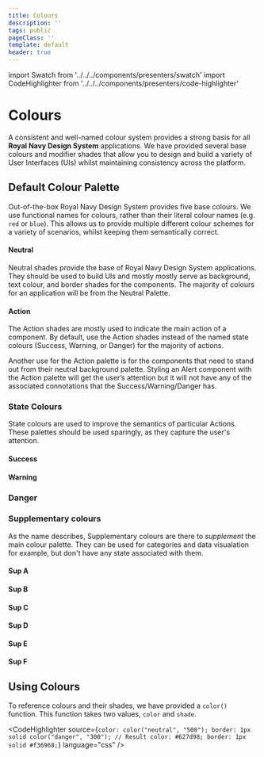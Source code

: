 ```yaml
---
title: Colours
description: ''
tags: public
pageClass: ''
template: default
header: true
---
```


import Swatch from '../../../components/presenters/swatch'
import CodeHighlighter from '../../../components/presenters/code-highlighter'

# Colours

A consistent and well-named colour system provides a strong basis for all **Royal Navy Design System** applications. We have provided several base colours and modifier shades that allow you to design and build a variety of User Interfaces (UIs) whilst maintaining consistency across the platform.

## Default Colour Palette

Out-of-the-box Royal Navy Design System provides five base colours. We use functional names for colours, rather than their literal colour names (e.g. `red` or `blue`). This allows us to provide multiple different colour schemes for a variety of scenarios, whilst keeping them semantically correct.

#### Neutral

Neutral shades provide the base of Royal Navy Design System applications. They should be used to build UIs and mostly mostly serve as background, text colour, and border shades for the components. The majority of colours for an application will be from the Neutral Palette.

<div className="swatch-container">
  <Swatch color="#0a141b" name="900" theme="dark" />
  <Swatch color="#0c1720" name="800" theme="dark" />
  <Swatch color="#12202b" name="700" theme="dark" />
  <Swatch color="#1c2d39" name="600" theme="dark" />
  <Swatch color="#233745" name="500" theme="dark" />
  <Swatch color="#3e5667" name="400" theme="dark" />
  <Swatch color="#748999" name="300" />
  <Swatch color="#b8c7d2" name="200" />
  <Swatch color="#e2e9ee" name="100" />
  <Swatch color="#f8fafc" name="000" />
  <Swatch color="#0a141b" name="Black" theme="dark" />
  <Swatch color="#FFFFFF" name="white" />
</div>

#### Action

The Action shades are mostly used to indicate the main action of a component. By default, use the Action shades instead of the named state colours (Success, Warning, or Danger) for the majority of actions.

Another use for the Action palette is for the components that need to stand out from their neutral background palette. Styling an Alert component with the Action palette will get the user’s attention but it will not have any of the associated connotations that the Success/Warning/Danger has.

<div className="swatch-container">
  <Swatch color="#253b5b" name="900" theme="dark" />
  <Swatch color="#274776" name="800" theme="dark" />
  <Swatch color="#2661a7" name="700" theme="dark" />
  <Swatch color="#2a77c7" name="600" theme="dark" />
  <Swatch color="#3a8fdd" name="500" theme="dark" />
  <Swatch color="#58aae9" name="400" theme="dark" />
  <Swatch color="#85c6f2" name="300" />
  <Swatch color="#b7dff7" name="200" />
  <Swatch color="#ddf4ff" name="100" />
  <Swatch color="#ecf8ff" name="100" />
</div>

### State Colours

State colours are used to improve the semantics of particular Actions. These palettes should be used sparingly, as they capture the user's attention.

#### Success

<div className="swatch-container">
  <Swatch color="#3b612c" name="900" theme="dark" />
  <Swatch color="#3b6f33" name="800" theme="dark" />
  <Swatch color="#479442" name="700" theme="dark" />
  <Swatch color="#60b255" name="600" theme="dark" />
  <Swatch color="#76c767" name="500" theme="dark" />
  <Swatch color="#8fd57f" name="400" theme="dark" />
  <Swatch color="#abe39b" name="300" />
  <Swatch color="#c6f3b5" name="200" />
  <Swatch color="#e5ffd9" name="100" />
  <Swatch color="#f4ffef" name="000" />
</div>

#### Warning


<div className="swatch-container">
  <Swatch color="#693a12" name="900" theme="dark" />
  <Swatch color="#8c4f17" name="800" theme="dark" />
  <Swatch color="#ae6d1d" name="700" theme="dark" />
  <Swatch color="#cf9328" name="600" theme="dark" />
  <Swatch color="#e8c242" name="500" theme="dark" />
  <Swatch color="#f5db54" name="400" />
  <Swatch color="#faed7e" name="300" />
  <Swatch color="#fefbb8" name="200" />
  <Swatch color="#fffddc" name="100" />
  <Swatch color="#ffffee" name="000" />
</div>

### Danger

<div className="swatch-container">
  <Swatch color="#841c1b" name="900" theme="dark" />
  <Swatch color="#b22820" name="800" theme="dark" />
  <Swatch color="#d53229" name="700" theme="dark" />
  <Swatch color="#ec4138" name="600" theme="dark" />
  <Swatch color="#f45249" name="500" theme="dark" />
  <Swatch color="#fc7c75" name="400" theme="dark" />
  <Swatch color="#fea9a9" name="300" />
  <Swatch color="#fed1d1" name="200" />
  <Swatch color="#feeaec" name="100" />
  <Swatch color="#fff3f4" name="000" />
</div>


### Supplementary colours
As the name describes, Supplementary colours are there to _supplement_ the main colour palette. They can be used for categories and data visualation for example, but don't have any state associated with them.

#### Sup A

<div className="swatch-container">
  <Swatch color="#343160" name="900" theme="dark" />
  <Swatch color="#3b3985" name="800" theme="dark" />
  <Swatch color="#4248b6" name="700" theme="dark" />
  <Swatch color="#4e5cd3" name="600" theme="dark" />
  <Swatch color="#5b73e6" name="500" theme="dark" />
  <Swatch color="#7392f3" name="400" theme="dark" />
  <Swatch color="#99b7f9" name="300" />
  <Swatch color="#bbd5fe" name="200" />
  <Swatch color="#deebff" name="100" />
  <Swatch color="#e8f2ff" name="000" />
</div>

#### Sup B

<div className="swatch-container">
  <Swatch color="#3b2d6e" name="900" theme="dark" />
  <Swatch color="#4b358f" name="800" theme="dark" />
  <Swatch color="#603fb8" name="700" theme="dark" />
  <Swatch color="#744fd0" name="600" theme="dark" />
  <Swatch color="#936fe8" name="500" theme="dark" />
  <Swatch color="#ad89f1" name="400" theme="dark" />
  <Swatch color="#d0b5f9" name="300" />
  <Swatch color="#e5d3fd" name="200" />
  <Swatch color="#f2e9ff" name="100" />
  <Swatch color="#f9f3ff" name="000" />
</div>


#### Sup C

<div className="swatch-container">
  <Swatch color="#6c2d6e" name="900" theme="dark" />
  <Swatch color="#8c358f" name="800" theme="dark" />
  <Swatch color="#b43fb8" name="700" theme="dark" />
  <Swatch color="#cc4fd0" name="600" theme="dark" />
  <Swatch color="#e46fe8" name="500" theme="dark" />
  <Swatch color="#ee89f1" name="400" theme="dark" />
  <Swatch color="#f7b5f9" name="300" />
  <Swatch color="#fcd3fd" name="200" />
  <Swatch color="#fee9ff" name="100" />
  <Swatch color="#fff3ff" name="000" />
</div>

#### Sup D

<div className="swatch-container">
  <Swatch color="#702232" name="900" theme="dark" />
  <Swatch color="#972b41" name="800" theme="dark" />
  <Swatch color="#c43854" name="700" theme="dark" />
  <Swatch color="#d84b67" name="600" theme="dark" />
  <Swatch color="#f35d7b" name="500" theme="dark" />
  <Swatch color="#f77f97" name="400" theme="dark" />
  <Swatch color="#ffa2b5" name="300" />
  <Swatch color="#ffcce5" name="200" />
  <Swatch color="#ffe1f0" name="100" />
  <Swatch color="#ffeef6" name="000" />
</div>

#### Sup E

<div className="swatch-container">
  <Swatch color="#853a0c" name="900" theme="dark" />
  <Swatch color="#9d4712" name="800" theme="dark" />
  <Swatch color="#c25c1d" name="700" theme="dark" />
  <Swatch color="#e0712c" name="600" theme="dark" />
  <Swatch color="#f48b49" name="500" theme="dark" />
  <Swatch color="#fca975" name="400" theme="dark" />
  <Swatch color="#fecaa9" name="300" />
  <Swatch color="#fee2d1" name="200" />
  <Swatch color="#fef2ea" name="100" />
  <Swatch color="#fff8f3" name="000" />
</div>

#### Sup F

<div className="swatch-container">
  <Swatch color="#1f4a35" name="900" theme="dark" />
  <Swatch color="#245c40" name="800" theme="dark" />
  <Swatch color="#297a4f" name="700" theme="dark" />
  <Swatch color="#31975e" name="600" theme="dark" />
  <Swatch color="#3fb26d" name="500" theme="dark" />
  <Swatch color="#5dcd86" name="400" theme="dark" />
  <Swatch color="#8fe2ab" name="300" />
  <Swatch color="#bff4cf" name="200" />
  <Swatch color="#dfffe9" name="100" />
  <Swatch color="#eefff2" name="000" />
</div>


## Using Colours

To reference colours and their shades, we have provided a `color()` function. This function takes two values, `color` and `shade`.

<CodeHighlighter 
source={`color: color("neutral", "500");
border: 1px solid color("danger", "300");
// Result
color: #627d98;
border: 1px solid #f36968;`} language="css"
/>
